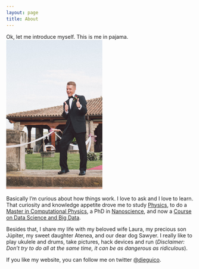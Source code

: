 ```yaml
---
layout: page
title: About
---
```


Ok, let me introduce myself. This is me in pajama. 
![Suit up!](/assets/me.jpg)

Basically I’m curious about how things work. I love to ask and I love to learn. That curiosity and knowledge appetite drove me to study [Physics](http://www.ub.edu/fisica/en/), to do a [Master in Computational Physics](https://dfen.upc.edu/masters-i-doctorat/masters/fca), a PhD in [Nanoscience](http://www.ub.edu/in2ub/doctorat_nanociencia/index.php?option=com_content&view=article&id=27:home-cat-2&catid=9:english&lang=en&Itemid=102), and now a [Course on Data Science and Big Data](http://www.ub.edu/datascience/). 

Besides that, I share my life with my beloved wife Laura, my precious son Júpiter, my sweet daughter Atenea, and our dear dog Sawyer. I really like to play ukulele and drums, take pictures, hack devices and run (*Disclaimer: Don’t try to do all at the same time, it can be as dangerous as ridiculous*).  

If you like my website, you can follow me on twitter [@dieguico](https://twitter.com/dieguico).
